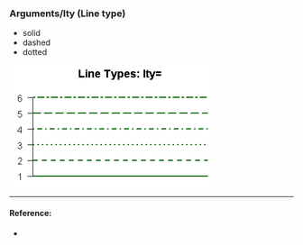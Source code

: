 ### Arguments/lty (Line type)

- solid
- dashed
- dotted

![](/assets/lines.png)


----

#### Reference: 
- []()
